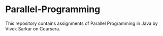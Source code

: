 # Parallel-Programming

This repository contains assignments of Parallel Programming in Java by Vivek Sarkar on Coursera.  
